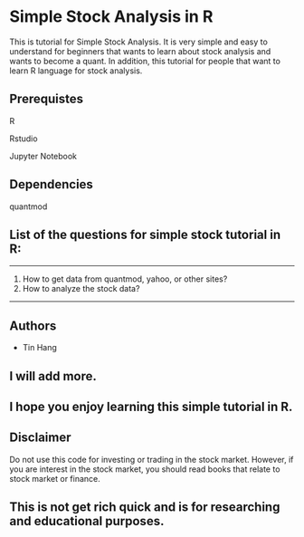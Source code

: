 # Simple Stock Analysis in R

This is tutorial for Simple Stock Analysis. It is very simple and easy to understand for beginners that wants to learn about stock analysis and wants to become a quant. In addition, this tutorial for people that want to learn R language for stock analysis. 

## Prerequistes
R 

Rstudio

Jupyter Notebook

## Dependencies
quantmod

## List of the questions for simple stock tutorial in R:
______________________________________________________________________________________________________________________________
  1. How to get data from quantmod, yahoo, or other sites?
  2. How to analyze the stock data?

______________________________________________________________________________________________________________________________

## Authors
* Tin Hang



## I will add more.
## I hope you enjoy learning this simple tutorial in R.

## Disclaimer
Do not use this code for investing or trading in the stock market. However, if you are interest in the stock market, you should read books that relate to stock market or finance.

## This is not get rich quick and is for researching and educational purposes.
